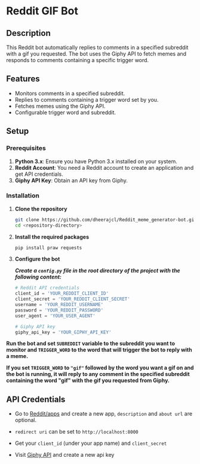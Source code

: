 # Reddit GIF Bot

## Description

This Reddit bot automatically replies to comments in a specified subreddit with a gif you requested. The bot uses the Giphy API to fetch memes and responds to comments containing a specific trigger word.

## Features

- Monitors comments in a specified subreddit.
- Replies to comments containing a trigger word set by you.
- Fetches memes using the Giphy API.
- Configurable trigger word and subreddit.

## Setup

### Prerequisites

1. **Python 3.x**: Ensure you have Python 3.x installed on your system.
2. **Reddit Account**: You need a Reddit account to create an application and get API credentials.
3. **Giphy API Key**: Obtain an API key from Giphy.

### Installation

1. **Clone the repository**

   ```bash
   git clone https://github.com/dheerajcl/Reddit_meme_generator-bot.git
   cd <repository-directory>

2. **Install the required packages**

    ```bash
    pip install praw requests

3. **Configure the bot**

   ***Create a `config.py` file in the root directory of the project with the following content:***

    ```python
    # Reddit API credentials
    client_id = 'YOUR_REDDIT_CLIENT_ID'
    client_secret = 'YOUR_REDDIT_CLIENT_SECRET'
    username = 'YOUR_REDDIT_USERNAME'
    password = 'YOUR_REDDIT_PASSWORD'
    user_agent = 'YOUR_USER_AGENT'
    
    # Giphy API key
    giphy_api_key = 'YOUR_GIPHY_API_KEY'

**Run the bot and set `SUBREDDIT` variable to the subreddit you want to monitor and `TRIGGER_WORD` to the word that will trigger the bot to reply with a meme.**

**If you set `TRIGGER_WORD` to `"gif"` followed by the word you want a gif on and the bot is running, it will reply to any comment in the specified subreddit containing the word "gif" with the gif you requested from Giphy.**


## API Credentials 

- Go to [Reddit/apps](https://www.reddit.com/prefs/apps)  and create a new app, `description` and `about url` are optional.

- `redirect uri`  can be set to `http://localhost:8000`

- Get your `client_id` (under your app name) and `client_secret`

- Visit [Giphy API](https://developers.giphy.com/dashboard) and create a new api key

   
